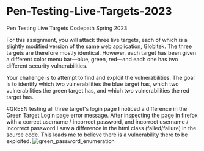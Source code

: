 # Pen-Testing-Live-Targets-2023
Pen Testing Live Targets Codepath Spring 2023


For this assignment, you will attack three live targets, each of which is a slightly modified version of the same web application, Globitek. The three targets are therefore mostly identical. However, each target has been given a different color menu bar—blue, green, red—and each one has two different security vulnerabilities.

Your challenge is to attempt to find and exploit the vulnerabilities. The goal is to identify which two vulnerabilities the blue target has, which two vulnerabilities the green target has, and which two vulnerabilities the red target has.

#GREEN
testing all three target's login page I noticed a difference in the Green Target Login page error message. After inspecting the page in firefox with a correct username / incorrect password, and incorrect username / incorrect password I saw a difference in the html class (failed/failure) in the source code. This leads me to believe there is a vulnerability there to be exploited.
![green_password_enumeration](https://user-images.githubusercontent.com/55906428/235255483-db0ef98a-1346-4170-86d2-b198e9ff5c01.gif)
